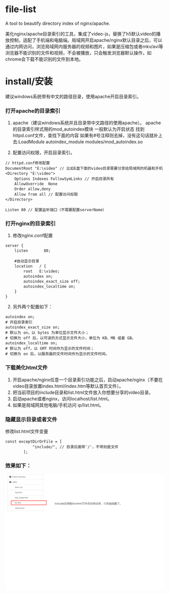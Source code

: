# file-list

A tool to beautify directory index of nginx/apache.

美化nginx/apache目录索引的工具，集成了video-js，替换了h5默认video的播放控制，适配了手机端和电脑端。局域网开启apache/nginx默认目录之后，可以通过内网访问，浏览局域网内服务器的视频和图片，如果是压缩包或者mkv/avi等浏览器不能识别的文件和视频，不会被播放，只会触发浏览器默认操作，如chrome会下载不能识别的文件到本地。

# install/安装

建议windows系统带有中文的路径目录，使用apache开启目录索引。

### 打开apache的目录索引

1. apache（建议windows系统并且目录带中文路径的使用apache）。
apache 的目录索引样式用的mod_autoindex模块 一般默认为开启状态 
找到httpd.conf文件，查找下面的内容 如果有#号注释则去掉，没有这句话就补上去:LoadModule autoindex_module modules/mod_autoindex.so

2. 配置访问权限，开启目录索引。
```
// httpd.conf修改配置
DocumentRoot "E:\video" // 比如E盘下面的video目录需要分享给局域网的机器和手机
<Directory "E:\video">
    Options Indexes FollowSymLinks // 开启目录所有
    AllowOverride  None
    Order allow,deny
    Allow from all // 配置访问权限
</Directory>

Listen 80 // 配置监听端口（不需要配置serverName）
```

### 打开nginx的目录索引

1. 修改nginx.conf配置
```
server {
	listen       80;
	
	#自动显示目录
	location   / {
		root   E:\video;
		autoindex on;
		autoindex_exact_size off;
		autoindex_localtime on;
	}
}
```
2. 另外两个配置如下：
```
autoindex on; 
# 开启目录索引
autoindex_exact_size on;
# 默认为 on，以 bytes 为单位显示文件大小；
# 切换为 off 后，以可读的方式显示文件大小，单位为 KB、MB 或者 GB。
autoindex_localtime on;
# 默认为 off，以 GMT 时间作为显示的文件时间；
# 切换为 on 后，以服务器的文件时间作为显示的文件时间。
```
### 下载美化html文件

1. 开启apache/nginx任意一个目录索引功能之后，启动apache/nginx（不要在video目录放置index.html/index.htm等默认首页文件）。
2. 把当前项目的include目录和list.html文件放入你想要分享的video目录。
3. 启动apache或者nginx，访问localhost/list.html。
4. 如果是局域网其他电脑/手机访问 ip/list.html。

### 隐藏显示目录或者文件

修改list.html文件变量
```
const exceptDirOrFile = [
            "include/", // 目录后面带'/'，不带则是文件
        ];
```

### 效果如下：
![image](https://github.com/illidan33/file-list/blob/master/show.jpg)
